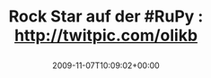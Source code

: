 ---
retweeted: false
source: <a href="http://twitter.com" rel="nofollow">Twitter Web Client</a>
entities:
  hashtags:
  - text: RuPy
    indices:
    - '18'
    - '23'
  symbols: []
  user_mentions: []
  urls: []
display_text_range:
- '0'
- '50'
favorite_count: '1'
id_str: '5503428724'
truncated: false
retweet_count: '0'
id: '5503428724'
created_at: Sat Nov 07 10:09:02 +0000 2009
favorited: false
full_text: 'Rock Star auf der #RuPy : http://twitpic.com/olikb'
lang: de
tags:
- RuPy
- pesos/twitter
date: '2009-11-07T10:09:02+00:00'
src: https://twitter.com/bascht/status/5503428724
original_url: https://twitter.com/bascht/status/5503428724
type: twitter_tweet
text: 'Rock Star auf der #RuPy : http://twitpic.com/olikb'
title: 'Rock Star auf der #RuPy : http://twitpic.com/olikb

  '

---